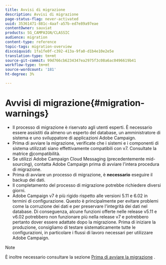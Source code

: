 ```yaml
---
title: Avvisi di migrazione
description: Avvisi di migrazione
page-status-flag: never-activated
uuid: 35361471-881c-4aaf-a57b-ed7e89a97eae
contentOwner: sauviat
products: SG_CAMPAIGN/CLASSIC
audience: migration
content-type: reference
topic-tags: migration-overview
discoiquuid: 1fa1fe0f-c392-413a-9fa0-d1b4e10e2e5e
translation-type: tm+mt
source-git-commit: 99d766cb6234347ea2975f3c08a6ac0496619b41
workflow-type: tm+mt
source-wordcount: '181'
ht-degree: 3%

---
```



# Avvisi di migrazione{#migration-warnings}

* Il processo di migrazione è riservato agli utenti esperti. È necessario essere assistiti da almeno un esperto del database, un amministratore di sistema e uno sviluppatore di applicazioni  Adobe Campaign.
* Prima di avviare la migrazione, verificate che i sistemi e i componenti di sistema utilizzati siano effettivamente compatibili con v7. Consultate la matrice [di](../../rn/using/compatibility-matrix.md)compatibilità.
* Se utilizzi  Adobe Campaign Cloud Messaging (precedentemente mid-sourcing), contatta  Adobe Campaign prima di avviare l&#39;intera procedura di migrazione.
* Prima di avviare un processo di migrazione, è **necessario** eseguire il backup dei dati.
* Il completamento del processo di migrazione potrebbe richiedere diversi giorni.
*  Adobe Campaign v7 è più rigido rispetto alle versioni 5.11 e 6.02 in termini di configurazione. Questo è principalmente per evitare problemi come la corruzione dei dati e per preservare l&#39;integrità dei dati nel database. Di conseguenza, alcune funzioni offerte nelle release v5.11 e v6.02 potrebbero non funzionare più nella release v7 e potrebbero pertanto dover essere adattate dopo la migrazione. Prima di iniziare la produzione, consigliamo di testare sistematicamente tutte le configurazioni, in particolare i flussi di lavoro necessari per utilizzare  Adobe Campaign.

>[!NOTE]
>
>È inoltre necessario consultare la sezione [Prima di avviare la migrazione](../../migration/using/before-starting-migration.md) .

